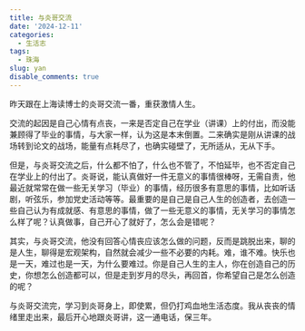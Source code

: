 ```yaml
---
title: 与炎哥交流
date: '2024-12-11'
categories:
  - 生活志
tags:
  - 珠海
slug: yan
disable_comments: true
---
```


昨天跟在上海读博士的炎哥交流一番，重获激情人生。

交流的起因是自己心情有点丧，一来是否定自己在学业（讲课）上的付出，而没能兼顾得了毕业的事情，与大家一样，认为这是本末倒置。二来确实是刚从讲课的战场转到论文的战场，能量有点耗尽了，也确实碰壁了，无所适从，无从下手。

但是，与炎哥交流之后，什么都不怕了，什么也不管了，不怕延毕，也不否定自己在学业上的付出了。炎哥说，能认真做好一件无意义的事情很棒呀，无需自责，他最近就常常在做一些无关学习（毕业）的事情，经历很多有意思的事情，比如听话剧，听弦乐，参加党史活动等等。最重要的是自己是自己人生的创造者，去创造一些自己认为有成就感、有意思的事情，做了一些无意义的事情，无关学习的事情怎么样了呢？认真做事，自己开心了就好了，怎么会是错呢？

其实，与炎哥交流，他没有回答心情丧应该怎么做的问题，反而是跳脱出来，聊的是人生，聊得是宏观架构，自然就会减少一些不必要的内耗。难，谁不难。快乐也是一天，难过也是一天，为什么要难过。你是自己人生的主人，你在创造自己的历史，你想怎么创造都可以，但是走到岁月的尽头，再回首，你希望自己是怎么创造的呢？

与炎哥交流完，学习到炎哥身上，即使累，但仍打鸡血地生活态度。我从丧丧的情绪里走出来，最后开心地跟炎哥讲，这一通电话，保三年。
